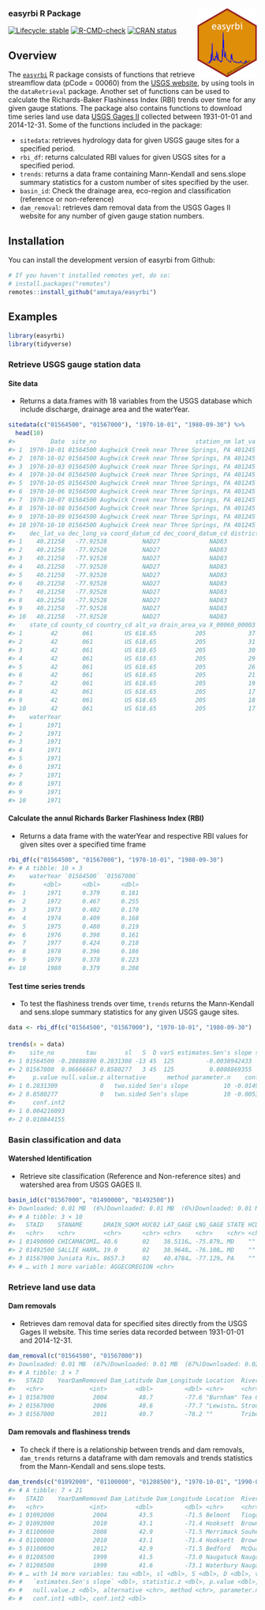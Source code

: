 
### easyrbi R Package <img src='data-raw/easyrbiHex.png' align="right" height="139"/>

<!-- badges: start -->

[![Lifecycle:
stable](https://img.shields.io/badge/lifecycle-stable-brightgreen.svg)](https://lifecycle.r-lib.org/articles/stages.html#stable)
[![R-CMD-check](https://github.com/wndlovu/easyrbi/workflows/R-CMD-check/badge.svg)](https://github.com/wndlovu/easyrbi/actions)
[![CRAN
status](https://www.r-pkg.org/badges/version/SDS270)](https://CRAN.R-project.org/package=SDS270)
<!-- badges: end -->

## Overview

The [`easyrbi`](https://github.com/amutaya/easyrbi) R package consists
of functions that retrieve streamflow data (pCode = 00060) from the
[USGS website](https://waterservices.usgs.gov/rest/Site-Test-Tool.html),
by using tools in the `dataRetrieval` package. Another set of functions
can be used to calculate the Richards-Baker Flashiness Index (RBI)
trends over time for any given gauge stations. The package also contains
functions to download time series land use data [USGS Gages
II](https://www.sciencebase.gov/catalog/item/59692a64e4b0d1f9f05fbd39)
collected between 1931-01-01 and 2014-12-31. Some of the functions
included in the package:

-   `sitedata`: retrieves hydrology data for given USGS gauge sites for
    a specified period.
-   `rbi_df`: returns calculated RBI values for given USGS sites for a
    specified period.
-   `trends`: returns a data frame containing Mann-Kendall and
    sens.slope summary statistics for a custom number of sites specified
    by the user.
-   `basin_id`: Check the drainage area, eco-region and classification
    (reference or non-reference)
-   `dam_removal`: retrieves dam removal data from the USGS Gages II
    website for any number of given gauge station numbers.

## Installation

You can install the development version of easyrbi from Github:

``` r
# If you haven't installed remotes yet, do so:
# install.packages("remotes")
remotes::install_github("amutaya/easyrbi")
```

## Examples

``` r
library(easyrbi)
library(tidyverse)
```

### Retrieve USGS gauge station data

#### Site data

-   Returns a data.frames with 18 variables from the USGS database which
    include discharge, drainage area and the waterYear.

``` r
sitedata(c("01564500", "01567000"), "1970-10-01", "1980-09-30") %>% 
  head(10)
#>          Date  site_no                            station_nm lat_va long_va
#> 1  1970-10-01 01564500 Aughwick Creek near Three Springs, PA 401245  775532
#> 2  1970-10-02 01564500 Aughwick Creek near Three Springs, PA 401245  775532
#> 3  1970-10-03 01564500 Aughwick Creek near Three Springs, PA 401245  775532
#> 4  1970-10-04 01564500 Aughwick Creek near Three Springs, PA 401245  775532
#> 5  1970-10-05 01564500 Aughwick Creek near Three Springs, PA 401245  775532
#> 6  1970-10-06 01564500 Aughwick Creek near Three Springs, PA 401245  775532
#> 7  1970-10-07 01564500 Aughwick Creek near Three Springs, PA 401245  775532
#> 8  1970-10-08 01564500 Aughwick Creek near Three Springs, PA 401245  775532
#> 9  1970-10-09 01564500 Aughwick Creek near Three Springs, PA 401245  775532
#> 10 1970-10-10 01564500 Aughwick Creek near Three Springs, PA 401245  775532
#>    dec_lat_va dec_long_va coord_datum_cd dec_coord_datum_cd district_cd
#> 1    40.21258   -77.92528          NAD27              NAD83          42
#> 2    40.21258   -77.92528          NAD27              NAD83          42
#> 3    40.21258   -77.92528          NAD27              NAD83          42
#> 4    40.21258   -77.92528          NAD27              NAD83          42
#> 5    40.21258   -77.92528          NAD27              NAD83          42
#> 6    40.21258   -77.92528          NAD27              NAD83          42
#> 7    40.21258   -77.92528          NAD27              NAD83          42
#> 8    40.21258   -77.92528          NAD27              NAD83          42
#> 9    40.21258   -77.92528          NAD27              NAD83          42
#> 10   40.21258   -77.92528          NAD27              NAD83          42
#>    state_cd county_cd country_cd alt_va drain_area_va X_00060_00003     mm_day
#> 1        42       061         US 618.65           205            37 0.17049387
#> 2        42       061         US 618.65           205            31 0.14284621
#> 3        42       061         US 618.65           205            30 0.13823827
#> 4        42       061         US 618.65           205            29 0.13363033
#> 5        42       061         US 618.65           205            26 0.11980650
#> 6        42       061         US 618.65           205            21 0.09676679
#> 7        42       061         US 618.65           205            19 0.08755090
#> 8        42       061         US 618.65           205            17 0.07833502
#> 9        42       061         US 618.65           205            18 0.08294296
#> 10       42       061         US 618.65           205            17 0.07833502
#>    waterYear
#> 1       1971
#> 2       1971
#> 3       1971
#> 4       1971
#> 5       1971
#> 6       1971
#> 7       1971
#> 8       1971
#> 9       1971
#> 10      1971
```

#### Calculate the annul Richards Barker Flashiness Index (RBI)

-   Returns a data frame with the waterYear and respective RBI values
    for given sites over a specified time frame

``` r
rbi_df(c("01564500", "01567000"), "1970-10-01", "1980-09-30")
#> # A tibble: 10 × 3
#>    waterYear `01564500` `01567000`
#>        <dbl>      <dbl>      <dbl>
#>  1      1971      0.379      0.181
#>  2      1972      0.467      0.255
#>  3      1973      0.402      0.170
#>  4      1974      0.409      0.168
#>  5      1975      0.480      0.219
#>  6      1976      0.398      0.161
#>  7      1977      0.424      0.218
#>  8      1978      0.396      0.186
#>  9      1979      0.378      0.223
#> 10      1980      0.379      0.208
```

#### Test time series trends

-   To test the flashiness trends over time, `trends` returns the
    Mann-Kendall and sens.slope summary statistics for any given USGS
    gauge sites.

``` r
data <- rbi_df(c("01564500", "01567000"), "1970-10-01", "1980-09-30")

trends(x = data) 
#>    site_no         tau        sl   S  D varS estimates.Sen's slope statistic.z
#> 1 01564500 -0.28888890 0.2831308 -13 45  125         -0.0038942433  -1.0733126
#> 2 01567000  0.06666667 0.8580277   3 45  125          0.0008869355   0.1788854
#>     p.value null.value.z alternative      method parameter.n    conf.int1
#> 1 0.2831309            0   two.sided Sen's slope          10 -0.014949082
#> 2 0.8580277            0   two.sided Sen's slope          10 -0.005355905
#>     conf.int2
#> 1 0.004216093
#> 2 0.010844155
```

### Basin classification and data

#### Watershed Identification

-   Retrieve site classification (Reference and Non-reference sites) and
    watershed area from USGS GAGES II.

``` r
basin_id(c("01567000", "01490000", "01492500"))
#> Downloaded: 0.01 MB  (6%)Downloaded: 0.01 MB  (6%)Downloaded: 0.01 MB  (6%)Downloaded: 0.01 MB  (6%)Downloaded: 0.02 MB  (9%)Downloaded: 0.02 MB  (9%)Downloaded: 0.02 MB  (10%)Downloaded: 0.02 MB  (10%)Downloaded: 0.03 MB  (13%)Downloaded: 0.03 MB  (13%)Downloaded: 0.03 MB  (13%)Downloaded: 0.03 MB  (13%)Downloaded: 0.04 MB  (16%)Downloaded: 0.04 MB  (16%)Downloaded: 0.05 MB  (19%)Downloaded: 0.05 MB  (19%)Downloaded: 0.05 MB  (19%)Downloaded: 0.05 MB  (19%)Downloaded: 0.05 MB  (22%)Downloaded: 0.05 MB  (22%)Downloaded: 0.06 MB  (25%)Downloaded: 0.06 MB  (25%)Downloaded: 0.07 MB  (29%)Downloaded: 0.07 MB  (29%)Downloaded: 0.08 MB  (32%)Downloaded: 0.08 MB  (32%)Downloaded: 0.08 MB  (32%)Downloaded: 0.08 MB  (32%)Downloaded: 0.09 MB  (35%)Downloaded: 0.09 MB  (35%)Downloaded: 0.09 MB  (38%)Downloaded: 0.09 MB  (38%)Downloaded: 0.09 MB  (38%)Downloaded: 0.09 MB  (38%)Downloaded: 0.10 MB  (41%)Downloaded: 0.10 MB  (41%)Downloaded: 0.11 MB  (45%)Downloaded: 0.11 MB  (45%)Downloaded: 0.12 MB  (48%)Downloaded: 0.12 MB  (48%)Downloaded: 0.12 MB  (51%)Downloaded: 0.12 MB  (51%)Downloaded: 0.13 MB  (54%)Downloaded: 0.13 MB  (54%)Downloaded: 0.14 MB  (57%)Downloaded: 0.14 MB  (57%)Downloaded: 0.15 MB  (61%)Downloaded: 0.15 MB  (61%)Downloaded: 0.16 MB  (64%)Downloaded: 0.16 MB  (64%)Downloaded: 0.16 MB  (67%)Downloaded: 0.16 MB  (67%)Downloaded: 0.17 MB  (70%)Downloaded: 0.17 MB  (70%)Downloaded: 0.18 MB  (73%)Downloaded: 0.18 MB  (73%)Downloaded: 0.18 MB  (73%)Downloaded: 0.18 MB  (73%)Downloaded: 0.19 MB  (76%)Downloaded: 0.19 MB  (76%)Downloaded: 0.20 MB  (80%)Downloaded: 0.20 MB  (80%)Downloaded: 0.20 MB  (83%)Downloaded: 0.20 MB  (83%)Downloaded: 0.21 MB  (86%)Downloaded: 0.21 MB  (86%)Downloaded: 0.21 MB  (86%)Downloaded: 0.21 MB  (86%)Downloaded: 0.22 MB  (89%)Downloaded: 0.22 MB  (89%)Downloaded: 0.23 MB  (92%)Downloaded: 0.23 MB  (92%)Downloaded: 0.23 MB  (96%)Downloaded: 0.23 MB  (96%)Downloaded: 0.24 MB  (99%)Downloaded: 0.24 MB  (99%)Downloaded: 0.24 MB  (100%)Downloaded: 0.24 MB  (100%)Downloaded: 0.24 MB  (100%)Downloaded: 0.24 MB  (100%)
#> # A tibble: 3 × 10
#>   STAID    STANAME      DRAIN_SQKM HUC02 LAT_GAGE LNG_GAGE STATE HCDN.2009 CLASS
#>   <chr>    <chr>        <chr>      <chr> <chr>    <chr>    <chr> <chr>     <chr>
#> 1 01490000 CHICAMACOMI… 40.6       02    38.5116… -75.879… MD    ""        Ref  
#> 2 01492500 SALLIE HARR… 19.0       02    38.9648… -76.108… MD    ""        Ref  
#> 3 01567000 Juniata Riv… 8657.3     02    40.4784… -77.129… PA    ""        Non-…
#> # … with 1 more variable: AGGECOREGION <chr>
```

### Retrieve land use data

#### Dam removals

-   Retrieves dam removal data for specified sites directly from the
    USGS Gages II website. This time series data recorded between
    1931-01-01 and 2014-12-31.

``` r
dam_removal(c("01564500", "01567000"))
#> Downloaded: 0.01 MB  (67%)Downloaded: 0.01 MB  (67%)Downloaded: 0.02 MB  (71%)Downloaded: 0.02 MB  (71%)Downloaded: 0.02 MB  (100%)Downloaded: 0.02 MB  (100%)Downloaded: 0.02 MB  (100%)Downloaded: 0.02 MB  (100%)
#> # A tibble: 3 × 7
#>   STAID    YearDamRemoved Dam_Latitude Dam_Longitude Location  River_Basin State
#>   <chr>             <int>        <dbl>         <dbl> <chr>     <chr>       <chr>
#> 1 01567000           2004         40.7         -77.6 "Burnham" Tea Creek   PA   
#> 2 01567000           2006         40.6         -77.7 "Lewisto… Strodes Run PA   
#> 3 01567000           2011         40.7         -78.2 ""        Tributary … PA
```

#### Dam removals and flashiness trends

-   To check if there is a relationship between trends and dam removals,
    `dam_trends` returns a dataframe with dam removals and trends
    statistics from the Mann-Kendall and sens.slope tests.

``` r
dam_trends(c("01092000", "01100000", "01208500"), "1970-10-01", "1990-09-30")
#> # A tibble: 7 × 21
#>   STAID    YearDamRemoved Dam_Latitude Dam_Longitude Location  River_Basin State
#>   <chr>             <int>        <dbl>         <dbl> <chr>     <chr>       <chr>
#> 1 01092000           2004         43.5         -71.5 Belmont   Tioga River NH   
#> 2 01092000           2010         43.1         -71.4 Hooksett  Browns Bro… NH   
#> 3 01100000           2008         42.9         -71.5 Merrimack Souhegan R… NH   
#> 4 01100000           2010         43.1         -71.4 Hooksett  Browns Bro… NH   
#> 5 01100000           2012         42.9         -71.5 Bedford   McQuade Br… NH   
#> 6 01208500           1999         41.5         -73.0 Naugatuck Naugatuck … CT   
#> 7 01208500           1999         41.6         -73.1 Waterbury Naugatuck … CT   
#> # … with 14 more variables: tau <dbl>, sl <dbl>, S <dbl>, D <dbl>, varS <dbl>,
#> #   `estimates.Sen's slope` <dbl>, statistic.z <dbl>, p.value <dbl>,
#> #   null.value.z <dbl>, alternative <chr>, method <chr>, parameter.n <dbl>,
#> #   conf.int1 <dbl>, conf.int2 <dbl>
```
